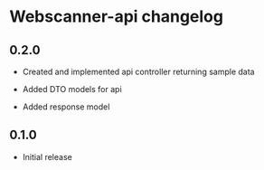 # Webscanner-api changelog



## 0.2.0

- Created and implemented api controller returning sample data

- Added DTO models for api

- Added response model



## 0.1.0

- Initial release